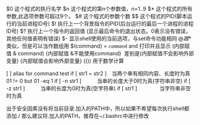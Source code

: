 
$0 这个程式的执行名字
$n 这个程式的第n个参数值，n=1..9
$* 这个程式的所有参数,此选项参数可超过9个。
$# 这个程式的参数个数
$$ 这个程式的PID(脚本运行的当前进程ID号)
$! 执行上一个背景指令的PID(后台运行的最后一个进程的进程ID号)
$? 执行上一个指令的返回值 (显示最后命令的退出状态。0表示没有错误，其他任何值表明有错误)
$- 显示shell使用的当前选项，与set命令功能相同
$@ 跟$*类似，但是可以当作数组用
$(command) = `command` and 打印并且显示
(内部赋值 & command) {内部赋值 &不能使用command}  差别是(内部赋值不会影响外部变量) {内部赋值会影响外部变量} 
(()) 用于数学计算

[ ] alias for command test
if [ str1 = str2 ]　当两个串有相同内容、长度时为真  01 != 0 but 01 -eq 1 
if [ -n str1 ]　　　当串的长度大于0时为真(字符串非空) 
if [ -z str1 ]　　　当串的长度为0时为真(空字符串) 
if [ str1 ]　　　　 当字符串非空时为真

出于安全因素没有将当前目录.加入的PATH中，所以如果不希望每次执行shell都添加./
那么建议将.加入的PATH，推荐在~/.bashrc中进行修改 
